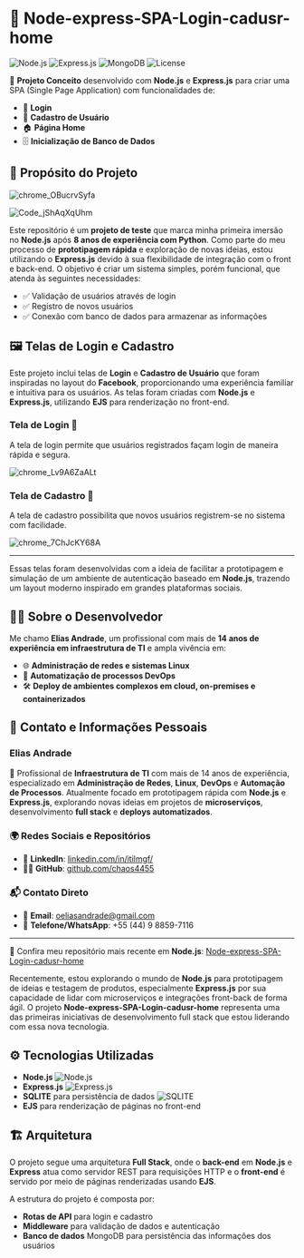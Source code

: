 # 🌟 Node-express-SPA-Login-cadusr-home

![Node.js](https://img.shields.io/badge/Node.js-v18.16.0-green?style=flat&logo=node.js) ![Express.js](https://img.shields.io/badge/Express.js-v4.18.1-lightgrey?style=flat&logo=express) ![MongoDB](https://img.shields.io/badge/MongoDB-v6.0-brightgreen?style=flat&logo=mongodb) ![License](https://img.shields.io/badge/license-MIT-blue.svg) 

🔧 **Projeto Conceito** desenvolvido com **Node.js** e **Express.js** para criar uma SPA (Single Page Application) com funcionalidades de:
- 🔑 **Login**
- 📝 **Cadastro de Usuário**
- 🏠 **Página Home**
- 🗄️ **Inicialização de Banco de Dados**

## 🎯 Propósito do Projeto

![chrome_OBucrvSyfa](https://github.com/user-attachments/assets/d4fc1877-29b9-4238-8240-e34746e63792)

![Code_jShAqXqUhm](https://github.com/user-attachments/assets/d3911d01-b542-4b3f-82a0-6d44678c9fbd)

Este repositório é um **projeto de teste** que marca minha primeira imersão no **Node.js** após **8 anos de experiência com Python**. Como parte do meu processo de **prototipagem rápida** e exploração de novas ideias, estou utilizando o **Express.js** devido à sua flexibilidade de integração com o front e back-end. O objetivo é criar um sistema simples, porém funcional, que atenda às seguintes necessidades:
- ✅ Validação de usuários através de login
- ✅ Registro de novos usuários
- ✅ Conexão com banco de dados para armazenar as informações

## 🖼️ Telas de Login e Cadastro

Este projeto inclui telas de **Login** e **Cadastro de Usuário** que foram inspiradas no layout do **Facebook**, proporcionando uma experiência familiar e intuitiva para os usuários. As telas foram criadas com **Node.js** e **Express.js**, utilizando **EJS** para renderização no front-end.

### Tela de Login 🔑
A tela de login permite que usuários registrados façam login de maneira rápida e segura.


![chrome_Lv9A6ZaALt](https://github.com/user-attachments/assets/3b65e0ed-765c-4e30-97d6-f895f3aa2888)

### Tela de Cadastro 📝
A tela de cadastro possibilita que novos usuários registrem-se no sistema com facilidade.


![chrome_7ChJcKY68A](https://github.com/user-attachments/assets/bee42111-7383-4a6d-bf03-4abd861bdb81)

---

Essas telas foram desenvolvidas com a ideia de facilitar a prototipagem e simulação de um ambiente de autenticação baseado em **Node.js**, trazendo um layout moderno inspirado em grandes plataformas sociais.


## 🧑‍💻 Sobre o Desenvolvedor

Me chamo **Elias Andrade**, um profissional com mais de **14 anos de experiência em infraestrutura de TI** e ampla vivência em:
- 🌐 **Administração de redes e sistemas Linux**
- 🚀 **Automatização de processos DevOps**
- 🛠️ **Deploy de ambientes complexos em cloud, on-premises e containerizados**

## 📇 Contato e Informações Pessoais

### Elias Andrade

🔧 Profissional de **Infraestrutura de TI** com mais de 14 anos de experiência, especializado em **Administração de Redes**, **Linux**, **DevOps** e **Automação de Processos**. Atualmente focado em prototipagem rápida com **Node.js** e **Express.js**, explorando novas ideias em projetos de **microserviços**, desenvolvimento **full stack** e **deploys automatizados**. 

### 🌍 Redes Sociais e Repositórios
- 💼 **LinkedIn**: [linkedin.com/in/itilmgf/](https://www.linkedin.com/in/itilmgf/)
- 🧑‍💻 **GitHub**: [github.com/chaos4455](https://github.com/chaos4455)

### 📬 Contato Direto
- 📧 **Email**: [oeliasandrade@gmail.com](mailto:oeliasandrade@gmail.com)
- 📱 **Telefone/WhatsApp**: +55 (44) 9 8859-7116

---

📂 Confira meu repositório mais recente em **Node.js**: [Node-express-SPA-Login-cadusr-home](https://github.com/chaos4455/Node-express-SPA-Login-cadusr-home)


Recentemente, estou explorando o mundo de **Node.js** para prototipagem de ideias e testagem de produtos, especialmente **Express.js** por sua capacidade de lidar com microserviços e integrações front-back de forma ágil. O projeto **Node-express-SPA-Login-cadusr-home** representa uma das primeiras iniciativas de desenvolvimento full stack que estou liderando com essa nova tecnologia.

## ⚙️ Tecnologias Utilizadas

- **Node.js** ![Node.js](https://img.shields.io/badge/-Node.js-333333?style=flat&logo=node.js)
- **Express.js** ![Express.js](https://img.shields.io/badge/-Express.js-333333?style=flat&logo=express)
- **SQLITE** para persistência de dados ![SQLITE](https://img.shields.io/badge/-SQLITE-333333?style=flat&logo=SQLITE)
- **EJS** para renderização de páginas no front-end

## 🏗️ Arquitetura

O projeto segue uma arquitetura **Full Stack**, onde o **back-end** em **Node.js** e **Express** atua como servidor REST para requisições HTTP e o **front-end** é servido por meio de páginas renderizadas usando **EJS**.

A estrutura do projeto é composta por:
- **Rotas de API** para login e cadastro
- **Middleware** para validação de dados e autenticação
- **Banco de dados** MongoDB para persistência das informações dos usuários

